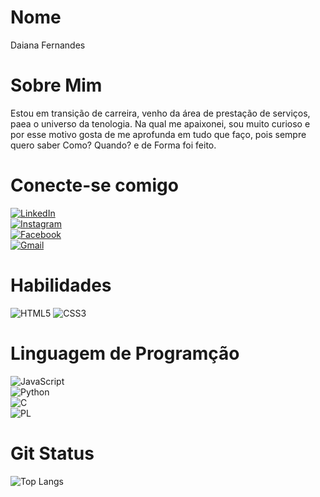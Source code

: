 # Nome
Daiana Fernandes
# Sobre Mim
Estou em transição de carreira, venho da área de prestação de serviços, paea o universo da tenologia. 
Na qual me apaixonei, sou muito curioso e por esse motivo gosta de me aprofunda em tudo que faço, pois sempre quero saber Como? Quando? e de Forma foi feito.
<br>
# Conecte-se comigo
[![LinkedIn](https://img.shields.io/badge/LinkedIn-0077B5?style=for-the-badge&logo=linkedin&logoColor=white)](https://www.linkedin.com/in/daianafernandespaula/)
<br>
[![Instagram](https://img.shields.io/badge/-Instagram-%23E4405F?style=for-the-badge&logo=instagram&logoColor=white)](https://www.instagram.com/dayanafernandes.378/)
<br>
[![Facebook](https://img.shields.io/badge/Facebook-1877F2?style=for-the-badge&logo=facebook&logoColor=white)](https://www.facebook.com/dayanafernandes.378/)
<br>
[![Gmail](https://img.shields.io/badge/Gmail-333333?style=for-the-badge&logo=gmail&logoColor=red)](mailto:daianafernandes399@gmail.com)
# Habilidades
![HTML5](https://img.shields.io/badge/HTML5-E34F26?style=for-the-badge&logo=html5&logoColor=white)
![CSS3](https://img.shields.io/badge/CSS3-1572B6?style=for-the-badge&logo=css3&logoColor=white)
<br>
# Linguagem de Programção
![JavaScript](https://img.shields.io/badge/JavaScript-F7DF1E?style=for-the-badge&logo=javascript&logoColor=black)<br>
![Python](https://img.shields.io/badge/python-3670A0?style=for-the-badge&logo=python&logoColor=ffdd54)<br>
![C](https://img.shields.io/badge/C-00599C?style=for-the-badge&logo=c&logoColor=white)<br>
![PL](https://img.shields.io/badge/PL%2FSQL-FFFFFF?style=for-the-badge&logo=oracle&logoColor=FF0000&labelColor=FFFFFF&color=FF0000)<br>
# Git Status
![Top Langs](https://github-readme-stats-git-masterrstaa-rickstaa.vercel.app/api/top-langs/?username=Daian-d&layout=compact&bg_color=000&border_color=30A3DC&title_color=E94D5F&text_color=FFF)
